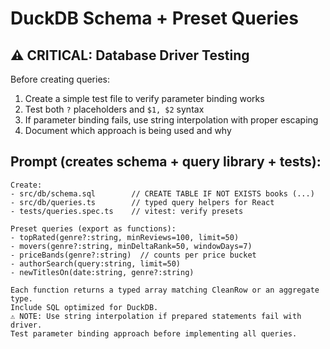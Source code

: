 # DuckDB Schema + Preset Queries

## ⚠️ CRITICAL: Database Driver Testing
Before creating queries:
1. Create a simple test file to verify parameter binding works
2. Test both `?` placeholders and `$1, $2` syntax
3. If parameter binding fails, use string interpolation with proper escaping
4. Document which approach is being used and why

## Prompt (creates schema + query library + tests):
```
Create:
- src/db/schema.sql        // CREATE TABLE IF NOT EXISTS books (...)
- src/db/queries.ts        // typed query helpers for React
- tests/queries.spec.ts    // vitest: verify presets

Preset queries (export as functions):
- topRated(genre?:string, minReviews=100, limit=50)
- movers(genre?:string, minDeltaRank=50, windowDays=7)
- priceBands(genre?:string)  // counts per price bucket
- authorSearch(query:string, limit=50)
- newTitlesOn(date:string, genre?:string)

Each function returns a typed array matching CleanRow or an aggregate type.
Include SQL optimized for DuckDB.
⚠️ NOTE: Use string interpolation if prepared statements fail with driver.
Test parameter binding approach before implementing all queries.
```

